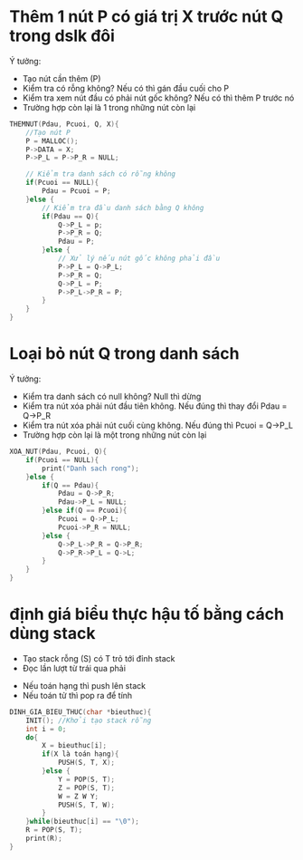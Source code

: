 # Thêm 1 nút P có giá trị X trước nút Q trong dslk đôi

Ý tưởng:
- Tạo nút cần thêm (P)
- Kiểm tra có rỗng không? Nếu có thì gán đầu cuối cho P
- Kiểm tra xem nút đầu có phải nút gốc không? Nếu có thì thêm P trước nó
- Trường hợp còn lại là 1 trong những nút còn lại

```c
THEMNUT(Pdau, Pcuoi, Q, X){
    //Tạo nút P
    P = MALLOC();
    P->DATA = X;
    P->P_L = P->P_R = NULL;

    // Kiểm tra danh sách có rỗng không
    if(Pcuoi == NULL){
        Pdau = Pcuoi = P;
    }else {
        // Kiểm tra đầu danh sách bằng Q không
        if(Pdau == Q){
            Q->P_L = p;
            P->P_R = Q;
            Pdau = P;
        }else {
            // Xử lý nếu nút gốc không phải đầu
            P->P_L = Q->P_L;
            P->P_R = Q;
            Q->P_L = P;
            P->P_L->P_R = P;
        }
    }
}
```

# Loại bỏ nút Q trong danh sách

Ý tưởng:
- Kiểm tra danh sách có null không? Null thì dừng
- Kiểm tra nút xóa phải nút đầu tiên không. Nếu đúng thì thay đổi Pdau = Q->P_R
- Kiểm tra nút xóa phải nút cuối cùng không. Nếu đúng thì Pcuoi = Q->P_L
- Trường hợp còn lại là một trong những nút còn lại

```c
XOA_NUT(Pdau, Pcuoi, Q){
    if(Pcuoi == NULL){
        print("Danh sach rong");
    }else {
        if(Q == Pdau){
            Pdau = Q->P_R;
            Pdau->P_L = NULL;
        }else if(Q == Pcuoi){
            Pcuoi = Q->P_L;
            Pcuoi->P_R = NULL;
        }else {
            Q->P_L->P_R = Q->P_R;
            Q->P_R->P_L = Q->L;
        }
    }
}
```

# định giá biểu thực hậu tố bằng cách dùng stack

- Tạo stack rỗng (S) có T trỏ tới đỉnh stack
- Đọc lần lượt từ trái qua phải
+ Nếu toán hạng thì push lên stack
+ Nếu toán tử thì pop ra để tính

```c
DINH_GIA_BIEU_THUC(char *bieuthuc){
    INIT(); //Khởi tạo stack rỗng
    int i = 0;
    do{
        X = bieuthuc[i];
        if(X là toán hạng){
            PUSH(S, T, X);
        }else {
            Y = POP(S, T);
            Z = POP(S, T);
            W = Z W Y;
            PUSH(S, T, W);
        }
    }while(bieuthuc[i] == "\0");
    R = POP(S, T);
    print(R);
}
```
